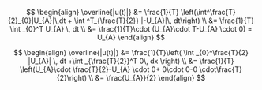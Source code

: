 
$$
\begin{align}
\overline{|u(t)|} &= \frac{1}{T} \left(\int^\frac{T}{2}_{0}|U_{A}|\,dt + \int ^T_{\frac{T}{2}} |-U_{A}|\, dt\right) \\
&= \frac{1}{T} \int _{0}^T U_{A} \, dt \\
&= \frac{1}{T}\cdot (U_{A}\cdot T-U_{A} \cdot 0) = U_{A} 
\end{align}
$$

$$
\begin{align}
\overline{|u(t)|} &= \frac{1}{T}\left( \int _{0}^\frac{T}{2} |U_{A}| \, dt +\int _{\frac{T}{2}}^T 0\, dx \right) \\
&= \frac{1}{T} \left(U_{A}\cdot \frac{T}{2}-U_{A} \cdot 0+ 0\cdot 0-0 \cdot\frac{T}{2}\right) \\
&= \frac{U_{A}}{2} 
\end{align}
$$

